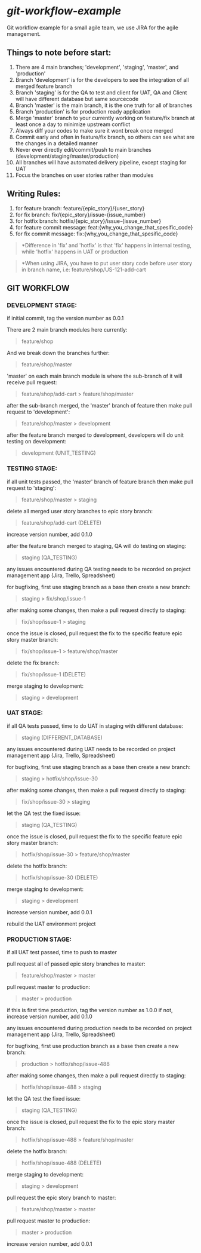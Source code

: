 # *git-workflow-example*

Git workflow example for a small agile team, we use JIRA for the agile management.

## **Things to note before start:**

1. There are 4 main branches; 'development', 'staging', 'master', and 'production'
2. Branch 'development' is for the developers to see the integration of all merged feature branch
3. Branch 'staging' is for the QA to test and client for UAT, QA and Client will have different database but same sourcecode
4. Branch 'master' is the main branch, it is the one truth for all of branches
5. Branch 'production' is for production ready application
6. Merge 'master' branch to your currently working on feature/fix branch at least once a day to minimize upstream conflict
7. Always diff your codes to make sure it wont break once merged
8. Commit early and often in feature/fix branch, so others can see what are the changes in a detailed manner
9. Never ever directly edit/commit/push to main branches (development/staging/master/production)
10. All branches will have automated delivery pipeline, except staging for UAT
11. Focus the branches on user stories rather than modules

## **Writing Rules:**

1. for feature branch: feature/{epic_story}/{user_story}
2. for fix branch: fix/{epic_story}/issue-{issue_number}
3. for hotfix branch: hotfix/{epic_story}/issue-{issue_number}
4. for feature commit message: feat:{why_you_change_that_spesific_code}
5. for fix commit message: fix:{why_you_change_that_spesific_code}

> *Difference in 'fix' and 'hotfix' is that 'fix' happens in internal testing, while 'hotfix' happens in UAT or production

> *When using JIRA, you have to put user story code before user story in branch name, i.e: feature/shop/US-121-add-cart

## **GIT WORKFLOW**

### **DEVELOPMENT STAGE:**

if initial commit, tag the version number as 0.0.1

There are 2 main branch modules here currently:
> feature/shop

And we break down the branches further:
> feature/shop/master

'master' on each main branch module is where the sub-branch of it will receive pull request:
> feature/shop/add-cart > feature/shop/master

after the sub-branch merged, the 'master' branch of feature then make pull request to 'development':
> feature/shop/master > development

after the feature branch merged to development, developers will do unit testing on development:
> development (UNIT_TESTING)

### **TESTING STAGE:**

if all unit tests passed, the 'master' branch of feature branch then make pull request to 'staging':
> feature/shop/master > staging

delete all merged user story branches to epic story branch:
> feature/shop/add-cart (DELETE)

increase version number, add 0.1.0

after the feature branch merged to staging, QA will do testing on staging:
> staging (QA_TESTING)

any issues encountered during QA testing needs to be recorded on project management app (Jira, Trello, Spreadsheet)

for bugfixing, first use staging branch as a base then create a new branch:
> staging > fix/shop/issue-1

after making some changes, then make a pull request directly to staging:
> fix/shop/issue-1 > staging

once the issue is closed, pull request the fix to the specific feature epic story master branch:
> fix/shop/issue-1 > feature/shop/master

delete the fix branch:
> fix/shop/issue-1 (DELETE)

merge staging to development:
> staging > development

### **UAT STAGE:**

if all QA tests passed, time to do UAT in staging with different database:
> staging (DIFFERENT_DATABASE)

any issues encountered during UAT needs to be recorded on project management app (Jira, Trello, Spreadsheet)

for bugfixing, first use staging branch as a base then create a new branch:
> staging > hotfix/shop/issue-30

after making some changes, then make a pull request directly to staging:
> fix/shop/issue-30 > staging

let the QA test the fixed issue:
> staging (QA_TESTING)

once the issue is closed, pull request the fix to the specific feature epic story master branch:
> hotfix/shop/issue-30 > feature/shop/master

delete the hotfix branch:
> hotfix/shop/issue-30 (DELETE)

merge staging to development:
> staging > development

increase version number, add 0.0.1

rebuild the UAT environment project

### **PRODUCTION STAGE:**

if all UAT test passed, time to push to master

pull request all of passed epic story branches to master:
> feature/shop/master > master

pull request master to production:
> master > production

if this is first time production, tag the version number as 1.0.0
if not, increase version number, add 0.1.0

any issues encountered during production needs to be recorded on project management app (Jira, Trello, Spreadsheet)

for bugfixing, first use production branch as a base then create a new branch:
> production > hotfix/shop/issue-488

after making some changes, then make a pull request directly to staging:
> hotfix/shop/issue-488 > staging

let the QA test the fixed issue:
> staging (QA_TESTING)

once the issue is closed, pull request the fix to the epic story master branch:
> hotfix/shop/issue-488 > feature/shop/master

delete the hotfix branch:
> hotfix/shop/issue-488 (DELETE)

merge staging to development:
> staging > development

pull request the epic story branch to master:
> feature/shop/master > master

pull request master to production:
> master > production

increase version number, add 0.0.1
